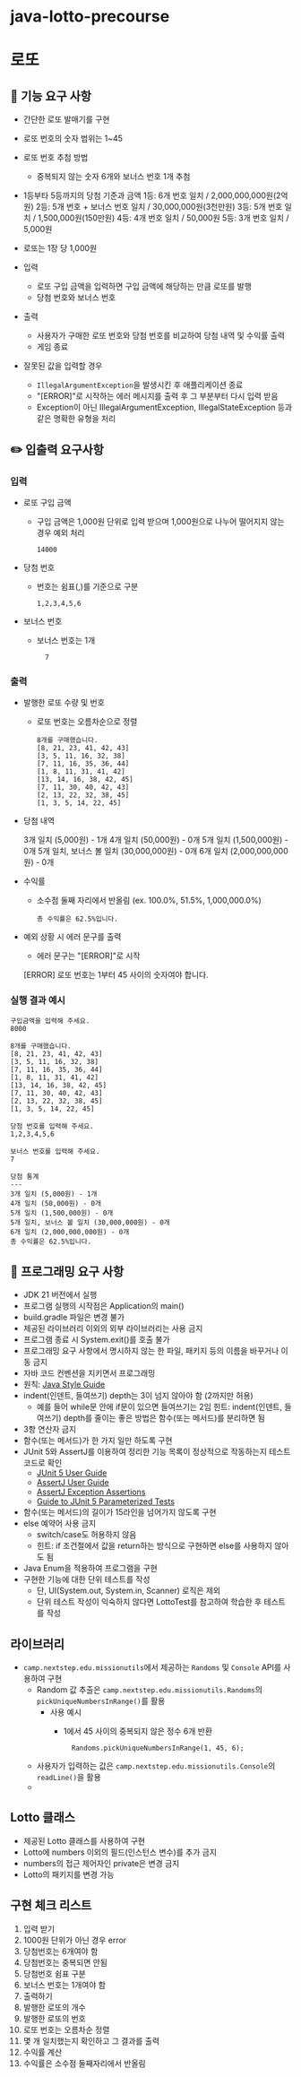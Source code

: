 # java-lotto-precourse

# 로또

## 🎯 기능 요구 사항

- 간단한 로또 발매기를 구현


- 로또 번호의 숫자 범위는 1~45


- 로또 번호 추첨 방법
    - 중복되지 않는 숫자 6개와 보너스 번호 1개 추첨


- 1등부타 5등까지의 당첨 기준과 금액
  1등: 6개 번호 일치 / 2,000,000,000원(2억원)
  2등: 5개 번호 + 보너스 번호 일치 / 30,000,000원(3천만원)
  3등: 5개 번호 일치 / 1,500,000원(150만원)
  4등: 4개 번호 일치 / 50,000원
  5등: 3개 번호 일치 / 5,000원


- 로또는 1장 당 1,000원


- 입력
    - 로또 구입 금액을 입력하면 구입 금액에 해당하는 만큼 로또를 발행
    - 당첨 번호와 보너스 번호


- 출력
    - 사용자가 구매한 로또 번호와 당첨 번호를 비교하여 당첨 내역 및 수익률 출력
    - 게임 종료


- 잘못된 값을 입력할 경우
    - `IllegalArgumentException`을 발생시킨 후 애플리케이션 종료
    - "[ERROR]"로 시작하는 에러 메시지를 출력 후 그 부분부터 다시 입력 받음
    - Exception이 아닌 IllegalArgumentException, IllegalStateException 등과 같은 명확한 유형을 처리

## ✏️ 입출력 요구사항

### 입력

- 로또 구입 금액
    - 구입 금액은 1,000원 단위로 입력 받으며 1,000원으로 나누어 떨어지지 않는 경우 예외 처리

          14000

- 당첨 번호
    - 번호는 쉼표(,)를 기준으로 구분

          1,2,3,4,5,6

- 보너스 번호
    - 보너스 번호는 1개

            7


### 출력

- 발행한 로또 수량 및 번호
    - 로또 번호는 오름차순으로 정렬

          8개를 구매했습니다.
          [8, 21, 23, 41, 42, 43]
          [3, 5, 11, 16, 32, 38]
          [7, 11, 16, 35, 36, 44]
          [1, 8, 11, 31, 41, 42]
          [13, 14, 16, 38, 42, 45]
          [7, 11, 30, 40, 42, 43]
          [2, 13, 22, 32, 38, 45]
          [1, 3, 5, 14, 22, 45]

- 당첨 내역


    3개 일치 (5,000원) - 1개
    4개 일치 (50,000원) - 0개
    5개 일치 (1,500,000원) - 0개
    5개 일치, 보너스 볼 일치 (30,000,000원) - 0개
    6개 일치 (2,000,000,000원) - 0개

- 수익률
    - 소수점 둘째 자리에서 반올림 (ex. 100.0%, 51.5%, 1,000,000.0%)

          총 수익률은 62.5%입니다.

- 예외 상황 시 에러 문구를 출력
    - 에러 문구는 "[ERROR]"로 시작


    [ERROR] 로또 번호는 1부터 45 사이의 숫자여야 합니다.
### 실행 결과 예시

```
구입금액을 입력해 주세요.
8000

8개를 구매했습니다.
[8, 21, 23, 41, 42, 43] 
[3, 5, 11, 16, 32, 38] 
[7, 11, 16, 35, 36, 44] 
[1, 8, 11, 31, 41, 42] 
[13, 14, 16, 38, 42, 45] 
[7, 11, 30, 40, 42, 43] 
[2, 13, 22, 32, 38, 45] 
[1, 3, 5, 14, 22, 45]

당첨 번호를 입력해 주세요.
1,2,3,4,5,6

보너스 번호를 입력해 주세요.
7

당첨 통계
---
3개 일치 (5,000원) - 1개
4개 일치 (50,000원) - 0개
5개 일치 (1,500,000원) - 0개
5개 일치, 보너스 볼 일치 (30,000,000원) - 0개
6개 일치 (2,000,000,000원) - 0개
총 수익률은 62.5%입니다.
```

## 🚩 프로그래밍 요구 사항

- JDK 21 버전에서 실행
- 프로그램 실행의 시작점은 Application의 main()
- build.gradle 파일은 변경 불가
- 제공된 라이브러리 이외의 외부 라이브러리는 사용 금지
- 프로그램 종료 시 System.exit()를 호출 불가
- 프로그래밍 요구 사항에서 명시하지 않는 한 파일, 패키지 등의 이름을 바꾸거나 이동 금지
- 자바 코드 컨벤션을 지키면서 프로그래밍
- 원칙: [Java Style Guide](https://github.com/woowacourse/woowacourse-docs/tree/main/styleguide/java)
- indent(인덴트, 들여쓰기) depth는 3이 넘지 않아야 함 (2까지만 허용)
    - 예를 들어 while문 안에 if문이 있으면 들여쓰기는 2임
      힌트: indent(인덴트, 들여쓰기) depth를 줄이는 좋은 방법은 함수(또는 메서드)를 분리하면 됨
- 3항 연산자 금지
- 함수(또는 메서드)가 한 가지 일만 하도록 구현
- JUnit 5와 AssertJ를 이용하여 정리한 기능 목록이 정상적으로 작동하는지 테스트 코드로 확인
    - [JUnit 5 User Guide](https://junit.org/junit5/docs/current/user-guide/)
    - [AssertJ User Guide](https://assertj.github.io/doc/)
    - [AssertJ Exception Assertions](https://www.baeldung.com/assertj-exception-assertion)
    - [Guide to JUnit 5 Parameterized Tests](https://www.baeldung.com/parameterized-tests-junit-5)
- 함수(또는 메서드)의 길이가 15라인을 넘어가지 않도록 구현
- else 예약어 사용 금지
    - switch/case도 허용하지 않음
    - 힌트: if 조건절에서 값을 return하는 방식으로 구현하면 else를 사용하지 않아도 됨
- Java Enum을 적용하여 프로그램을 구현
- 구현한 기능에 대한 단위 테스트를 작성
    - 단, UI(System.out, System.in, Scanner) 로직은 제외
    - 단위 테스트 작성이 익숙하지 않다면 LottoTest를 참고하여 학습한 후 테스트를 작성

## 라이브러리
- `camp.nextstep.edu.missionutils`에서 제공하는 `Randoms` 및 `Console` API를 사용하여 구현
    - Random 값 추출은 `camp.nextstep.edu.missionutils.Randoms`의 `pickUniqueNumbersInRange()`를 활용
        - 사용 예시
            - 1에서 45 사이의 중복되지 않은 정수 6개 반환

                    Randoms.pickUniqueNumbersInRange(1, 45, 6);

    - 사용자가 입력하는 값은 `camp.nextstep.edu.missionutils.Console`의 `readLine()`을 활용
    -
## Lotto 클래스

- 제공된 Lotto 클래스를 사용하여 구현
- Lotto에 numbers 이외의 필드(인스턴스 변수)를 추가 금지
- numbers의 접근 제어자인 private은 변경 금지
- Lotto의 패키지를 변경 가능

## 구현 체크 리스트

1. 입력 받기
2. 1000원 단위가 아닌 경우 error
3. 당첨번호는 6개여야 함
4. 당첨번호는 중복되면 안됨
5. 당첨번호 쉼표 구분
6. 보너스 번호는 1개여야 함
7. 출력하기
8. 발행한 로또의 개수
9. 발행한 로또의 번호
10. 로또 번호는 오름차순 정렬
11. 몇 개 일치했는지 확인하고 그 결과를 출력
12. 수익률 계산
13. 수익률은 소수점 둘째자리에서 반올림